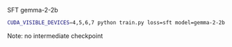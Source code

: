 
SFT gemma-2-2b
```bash
CUDA_VISIBLE_DEVICES=4,5,6,7 python train.py loss=sft model=gemma-2-2b datasets='[ultrachatsft]' exp_name=sft-gemma-2-2b mode=train debug=false model.batch_size=16 model.gradient_accumulation_steps=2 model.use_flash_attention=true lr=5e-6 optimizer=AdamW
```
Note: no intermediate checkpoint